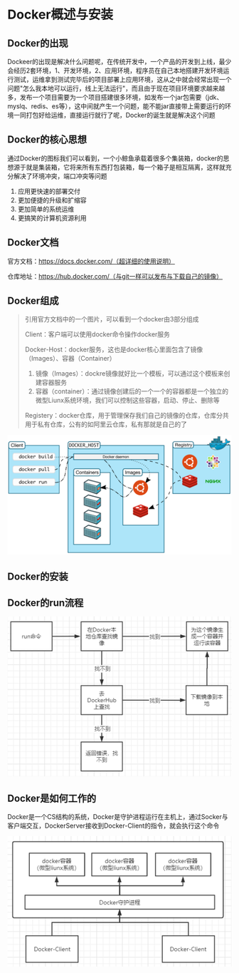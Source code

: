 # Docker概述与安装

## Docker的出现

Dockeer的出现是解决什么问题呢，在传统开发中，一个产品的开发到上线，最少会经历2套环境，1、开发环境，2、应用环境，程序员在自己本地搭建开发环境运行测试，运维拿到测试完毕后的项目部署上应用环境，这从之中就会经常出现一个问题"怎么我本地可以运行，线上无法运行"，而且由于现在项目环境要求越来越多，发布一个项目需要为一个项目搭建很多环境，如发布一个jar包需要（jdk、myslq、redis、es等），这中间就产生一个问题，能不能jar直接带上需要运行的环境一同打包好给运维，直接运行就行了呢，Docker的诞生就是解决这个问题

## Docker的核心思想

通过Docker的图标我们可以看到，一个小鲸鱼承载着很多个集装箱，docker的思想源于就是集装箱，它将来所有东西打包装箱，每一个箱子是相互隔离，这样就充分解决了环境冲突，端口冲突等问题

1. 应用更快速的部署交付
2. 更加便捷的升级和扩缩容
3. 更加简单的系统运维
4. 更搞笑的计算机资源利用

## Docker文档

官方文档：https://docs.docker.com/（超详细的使用说明）

仓库地址：https://hub.docker.com/（与git一样可以发布与下载自己的镜像）

## Docker组成

> 引用官方文档中的一个图片，可以看到一个docker由3部分组成
>
> Client：客户端可以使用docker命令操作docker服务
>
> Docker-Host：docker服务，这也是docker核心里面包含了镜像（Images）、容器（Container）
>
> 1. 镜像（Images）：dockre镜像就好比一个模板，可以通过这个模板来创建容器服务
> 2. 容器（container）：通过镜像创建后的一个一个的容器都是一个独立的微型Liunx系统环境，我们可以控制这些容器，启动、停止、删除等
>
> Registery：docker仓库，用于管理保存我们自己的镜像的仓库，仓库分共用于私有仓库，公有的如阿里云仓库，私有那就是自己的了 

![image-20210502165606217](.\images\image-20210502165606217.png)

## Docker的安装

[Liunx-安装Docker]: https://blog.csdn.net/weixin_44642403/article/details/114265278

## Docker的run流程

![image-20210502182427127](.\images\image-20210502182427127.png)

## Docker是如何工作的

Docker是一个CS结构的系统，Docker是守护进程运行在主机上，通过Socker与客户端交互，DockerServer接收到Docker-Client的指令，就会执行这个命令

![image-20210502183103606](.\images\image-20210502183103606.png)